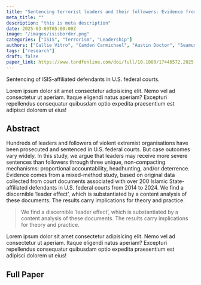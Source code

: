 ```yaml
---
title: "Sentencing terrorist leaders and their followers: Evidence from Islamic State defendants in U.S. federal courts, 2014–2024"
meta_title: ""
description: "this is meta description"
date: 2025-03-09T05:00:00Z
image: "/images/isisborder.png"
categories: ["ISIS", "Terrorism", "Leadership"]
authors: ["Callie Vitro", "Camden Carmichael", "Austin Doctor", "Seamus Hughes"]
tags: ["research"]
draft: false           
paper_link: https://www.tandfonline.com/doi/full/10.1080/17440572.2025.2467702
---                                                            
```

Sentencing of ISIS-affiliated defendants in U.S. federal courts. 

<!--more-->
Lorem ipsum dolor sit amet consectetur adipisicing elit. Nemo vel ad consectetur ut aperiam. Itaque eligendi natus aperiam? Excepturi repellendus consequatur quibusdam optio expedita praesentium est adipisci dolorem ut eius!

## Abstract

Hundreds of leaders and followers of violent extremist organisations have been prosecuted and sentenced in U.S. federal courts. But case outcomes vary widely. In this study, we argue that leaders may receive more severe sentences than followers through three unique, non-compacting mechanisms: proportional accountability, headhunting, and/or deterrence. Evidence comes from a mixed-method study, based on original data collected from court documents associated with over 200 Islamic State-affiliated defendants in U.S. federal courts from 2014 to 2024. We find a discernible ‘leader effect’, which is substantiated by a content analysis of these documents. The results carry implications for theory and practice.

> We find a discernible ‘leader effect’, which is substantiated by a content analysis of these documents. The results carry implications for theory and practice.

Lorem ipsum dolor sit amet consectetur adipisicing elit. Nemo vel ad consectetur ut aperiam. Itaque eligendi natus aperiam? Excepturi repellendus consequatur quibusdam optio expedita praesentium est adipisci dolorem ut eius!

## Full Paper